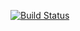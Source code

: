 [![Build Status](https://travis-ci.org/BullsCows/BullsCows.svg?branch=master)](https://travis-ci.org/BullsCows/BullsCows)
